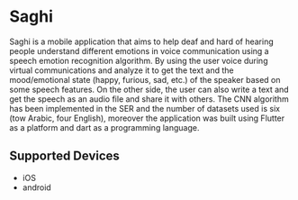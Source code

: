 # Saghi

Saghi is a mobile application that aims to help deaf and hard of hearing people understand different emotions in voice communication using a speech emotion recognition algorithm. By using the user voice during virtual communications and analyze it to get the text and the mood/emotional state (happy, furious, sad, etc.) of the speaker based on some speech features. On the other side, the user can also write a text and get the speech as an audio file and share it with others. The CNN algorithm has been implemented in the SER and the number of datasets used is six (tow Arabic, four English), moreover the application was built using Flutter as a platform and dart as a programming language.

## Supported Devices

- iOS
- android 
